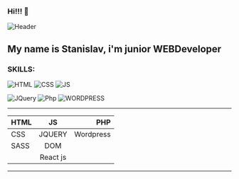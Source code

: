 ### Hi!!! 👋
![Header](https://www.edureka.co/blog/wp-content/uploads/2019/10/website-1-528x204.png)

## My name is Stanislav, i'm  junior WEBDeveloper
  ### SKILLS:
  
  ![HTML](https://img.shields.io/badge/-HTML-090909??style=for-the-badge&logo=Html&logoColor=0000)
    ![CSS](https://img.shields.io/badge/-CSS-090909??style=for-the-badge&logo=html)
  ![JS](https://img.shields.io/badge/-Javascript-090909??style=for-the-badge&logo=html)
  
  
  ![JQuery](https://img.shields.io/badge/-JQuery-090909??style=for-the-badge&logo=html)
  ![Php](https://img.shields.io/badge/-Php-090909??style=for-the-badge&logo=html)
  ![WORDPRESS](https://img.shields.io/badge/-WORDPRESS-090909??style=for-the-badge&logo=html)

---
 
 |HTML      |    JS    |PHP |
| ------------- |:------------------:| -----:|
| CSS   | JQUERY    | Wordpress |
| SASS     | DOM |
           |React js|


---
